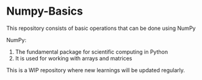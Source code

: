 # Numpy-Basics
This repository consists of basic operations that can be done using NumPy

NumPy: 
1. The fundamental package for scientific computing in Python
2. It is used for working with arrays and matrices

This is a WIP repository where new learnings will be updated regularly.
